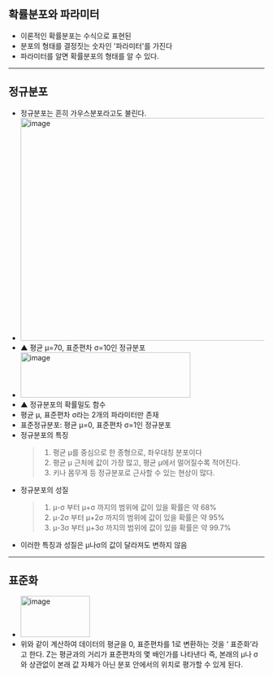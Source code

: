 ## 확률분포와 파라미터
- 이론적인 확률분포는 수식으로 표현된
- 분포의 형태를 결정짓는 숫자인 '파라미터'를 가진다
- 파라미터를 알면 확률분포의 형태를 알 수 있다.
---
## 정규분포
- 정규분포는 흔히 가우스분포라고도 불린다.
- <img width="763" height="438" alt="image" src="https://github.com/user-attachments/assets/995857b8-6121-4b1d-b669-d5fdbc0820c5" />
 - ▲ 평균 μ=70, 표준편차 σ=10인 정규분포
- <img width="334" height="89" alt="image" src="https://github.com/user-attachments/assets/bb163b67-a334-4c9e-8255-b49e28860370" />
 - ▲	정규분포의 확률밀도 함수
 - 평균 μ, 표준편차 σ라는 2개의 파라미터만 존재
- 표준정규분포: 평균 μ=0, 표준편차 σ=1인 정규분포
- 정규분포의 특징
  > 1. 평균 μ를 중심으로 한 종형으로, 좌우대칭 분포이다
  > 2. 평균 μ 근처에 값이 가장 많고, 평균 μ에서 멀어질수록 적어진다.
  > 3. 키나 몸무게 등 정규분포로 근사할 수 있는 현상이 많다.
- 정규분포의 성질
  > 1. μ-σ 부터 μ+σ 까지의 범위에 값이 있을 확률은 약 68%
  > 2. μ-2σ 부터 μ+2σ 까지의 범위에 값이 있을 확률은 약 95%
  > 3. μ-3σ 부터 μ+3σ 까지의 범위에 값이 있을 확률은 약 99.7%
- 이러한 특징과 성질은 μ나σ의 값이 달라져도 변하지 않음
---
## 표준화
- <img width="136" height="81" alt="image" src="https://github.com/user-attachments/assets/cbfced36-799e-4c7a-9a34-c117576c2654" />
- 위와 같이 계산하여 데이터의 평균을 0, 표준편차를 1로 변환하는 것을 ‘ 표준화’라고 한다. Z는 평균과의 거리가 표준편차의 몇 배인가를 나타낸다 즉, 본래의 μ나 σ와 상관없이 본래 값 자체가 아닌 분포 안에서의 위치로 평가할 수 있게 된다.
